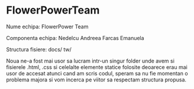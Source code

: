 # FlowerPowerTeam

Nume echipa: FlowerPower Team

Componenta echipa:
Nedelcu Andreea
Farcas Emanuela

Structura fisiere:
docs/ 
tw/ 

Noua ne-a fost mai usor sa lucram intr-un singur folder unde avem si fisierele .html, .css si celelalte elemente statice folosite deoarece erau mai usor de accesat atunci cand am scris codul, speram sa nu fie momentan o problema majora si vom incerca pe viitor sa respectam structura propusa.
